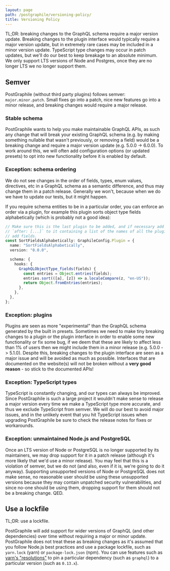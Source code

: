 ```yaml
---
layout: page
path: /postgraphile/versioning-policy/
title: Versioning Policy
---
```


TL;DR: breaking changes to the GraphQL schema require a major version update.
Breaking changes to the plugin interface would typically require a major
version update, but in extremely rare cases may be included in a minor version
update. TypeScript type changes may occur in patch updates, but we'll do our
best to keep breakage to an absolute minimum. We only support LTS versions of
Node and Postgres, once they are no longer LTS we no longer support them.

## Semver

PostGraphile (without third party plugins) follows semver: `major.minor.patch`.
Small fixes go into a patch, nice new features go into a minor release, and
breaking changes would require a major release.

### Stable schema

PostGraphile wants to help you make maintainable GraphQL APIs, as such any
change that will break your existing GraphQL schema (e.g. by making something
nullable that wasn't previously, or removing a field) would be a breaking change
and require a major version update (e.g. 5.0.0 -> 6.0.0). To work around this,
we will often add configuration options (or updated presets) to opt into new
functionality before it is enabled by default.

### Exception: schema ordering

We do not see changes in the order of fields, types, enum values, directives,
etc in a GraphQL schema as a semantic difference, and thus may change them in a
patch release. Generally we won't, because when we do we have to update our
tests, but it might happen.

If you require schema entities to be in a particular order, you can enforce
an order via a plugin, for example this plugin sorts object type fields alphabetically (which is probably not a good idea):

```ts
// Make sure this is the last plugin to be added, and if necessary add
// `after: [...]` to it containing a list of the names of all the plugins that
// add fields.
const SortFieldsAlphabetically: GraphileConfig.Plugin = {
  name: "SortFieldsAlphabetically",
  version: "0.0.0",

  schema: {
    hooks: {
      GraphQLObjectType_fields(fields) {
        const entries = Object.entries(fields);
        entries.sort(([a], [z]) => a.localeCompare(z, "en-US"));
        return Object.fromEntries(entries);
      },
    },
  },
};
```

### Exception: plugins

Plugins are seen as more "experimental" than the GraphQL schema generated by
the built in presets. Sometimes we need to make tiny breaking changes to a
plugin or the plugin interface in order to enable some new functionality or fix
some bug, if we deem that these are likely to affect less than 1% of users then
we might include them in a minor release (e.g. 5.0.0 -> 5.1.0). Despite this,
breaking changes to the plugin interface are seen as a major issue and will be
avoided as much as possible. Interfaces that are documented on the website(s)
will not be broken without a **very good reason** - so stick to the documented
APIs!

### Exception: TypeScript types

TypeScript is constantly changing, and our types can always be improved. Since
PostGraphile is such a large project it wouldn't make sense to release a major
version every time we make a TypeScript type more accurate, and thus we exclude
TypeScript from semver. We will do our best to avoid major issues, and in the
unlikely event that you hit TypeScript issues when upgrading PostGraphile be
sure to check the release notes for fixes or workarounds.

### Exception: unmaintained Node.js and PostgreSQL

Once an LTS version of Node or PostgreSQL is no longer supported by its
maintainers, we may drop support for it in a patch release (although it's more
likely that we'd use a minor release). You may feel that this is a violation of
semver, but we do not (and also, even if it is, we're going to do it anyway).
Supporting unsupported versions of Node or PostgreSQL does not make sense, no
reasonable user should be using these unsupported versions because they may
contain unpatched security vulnerabilities, and since no-one should be using
them, dropping support for them should not be a breaking change. QED.

## Use a lockfile

TL;DR: use a lockfile.

PostGraphile will add support for wider versions of GraphQL (and other
dependencies) over time without requiring a major or minor update. PostGraphile
does not treat these as breaking changes as it's assumed that you follow Node.js
best practices and use a package lockfile, such as `yarn.lock` (yarn) or
`package-lock.json` (npm). You can use features such as
[yarn's "resolutions"](https://yarnpkg.com/lang/en/docs/selective-version-resolutions/)
to pin a particular dependency (such as `graphql`) to a particular version (such
as `0.13.x`).
